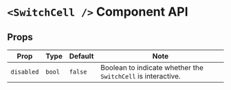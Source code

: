 # `<SwitchCell />` Component API

## Props

| Prop       | Type   | Default | Note                                                         |
|------------|--------|---------|--------------------------------------------------------------|
| `disabled` | `bool` | `false` | Boolean to indicate whether the `SwitchCell` is interactive. |
